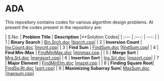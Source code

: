 # ADA
This repository contains codes for various algorithm design problems.
At present the codes present in the repository are:


| S.No: | **Problem Title** | **Description** |**Solution Codes|
| :---         |     :---:      |          ---: |
| 1   | **Binary Search**     | [Bin.Srch.doc](Problems/Bin.Srch.doc)    |[bisrch.cpp](SolnCodes/bisrch.cpp)|
| 2   | **Inversion Count**   | [Inv.Count.doc](Problems/Inv.Count.doc)      |[invcnt.cpp](SolnCodes/invcnt.cpp)|
| 3   | **Find Sum**          | [FindSum.doc](Problems/FindSum.doc)    |[findSum.cpp](SolnCodes/findSum.cpp)|
| 4   | **Find Min-Max**      | [FindMinMax.doc](Problems/FindMinMax.doc) |[minmax.cpp](SolnCodes/minmax.cpp)     |
| 5   | **Merge Sort**        | [Mrg.Srt.doc](Problems/Mrg.Srt.doc)    |[mergsort.cpp](SolnCodes/mergsort.cpp)|
| 6   | **Insertion Sort**    | [Ins.Srt.doc](Problems/Ins.Srt.doc)      |[inssort.cpp](SolnCodes/inssort.cpp)|
| 7   | **Major Element**     | [FindMjrElm.doc](Problems/FindMjrElm.doc) |[mazel.cpp](SolnCodes/mazel.cpp) |
| 8   | **Finding Square Root**| [FindSq.Rt.doc](Problems/FindSq.Rt.doc)   |[sqrt.cpp](SolnCodes/sqrt.cpp)|
| 9   | **Maximizing Subarray Sum**| [MaxSum.doc](Problems/MaxSum.doc)    |[maxsum.cpp](SolnCodes/maxsum.cpp)|





